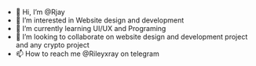 - 👋 Hi, I’m @Rjay
- 👀 I’m interested in Website design and development 
- 🌱 I’m currently learning UI/UX and Programing
- 💞️ I’m looking to collaborate on website design and development project and any crypto project
- 📫 How to reach me @Rileyxray on telegram

<!---
Rjay4/Rjay4 is a ✨ special ✨ repository because its `README.md` (this file) appears on your GitHub profile.
You can click the Preview link to take a look at your changes.
--->

